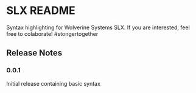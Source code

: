 # SLX README

Syntax highlighting for Wolverine Systems SLX. If you are interested, feel free to colaborate! #stongertogether

## Release Notes

### 0.0.1

Initial release containing basic syntax

